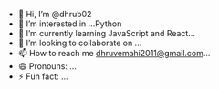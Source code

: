 - 👋 Hi, I’m @dhrub02
- 👀 I’m interested in ...Python
- 🌱 I’m currently learning JavaScript and React...
- 💞️ I’m looking to collaborate on ...
- 📫 How to reach me dhruvemahi2011@gmail.com...
- 😄 Pronouns: ...
- ⚡ Fun fact: ...

<!---
dhrub02/dhrub02 is a ✨ special ✨ repository because its `README.md` (this file) appears on your GitHub profile.
You can click the Preview link to take a look at your changes.
--->
